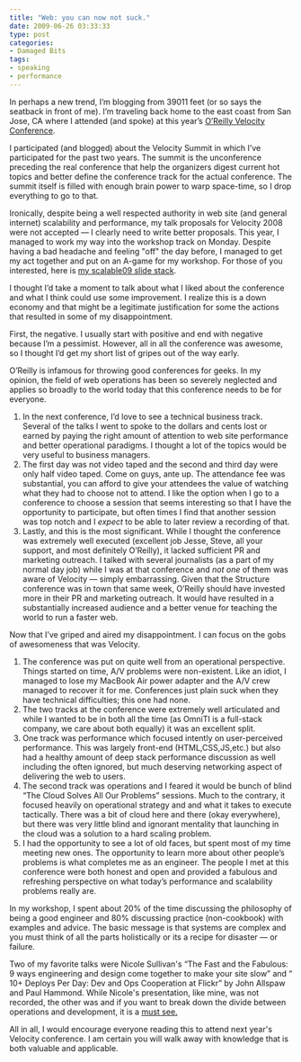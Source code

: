```yaml
---
title: "Web: you can now not suck."
date: 2009-06-26 03:33:33
type: post
categories:
- Damaged Bits
tags:
- speaking
- performance
---
```


<img src="https://lethargy.org/~jesus/uploads/velocity2009_160x600.gif" alt="" style="margin-left: 2em; margin-bottom:1em; float:right;"/> <p>In perhaps a new trend, I&#8217;m blogging from 39011 feet (or so says the seatback in front of me).  I&#8217;m traveling back home to the east coast from San Jose, CA where I attended (and spoke) at this year&#8217;s <a href="https://en.oreilly.com/velocity2009/">O&#8217;Reilly Velocity Conference</a>.</p>  <p>I participated (and blogged) about the Velocity Summit in which I&#8217;ve participated for the past two years.  The summit is the unconference preceding the real conference that help the organizers digest current hot topics and better define the conference track for the actual conference.  The summit itself is filled with enough brain power to warp space-time, so I drop everything to go to that.</p>  <p>Ironically, despite being a well respected authority in web site (and general internet) scalability and performance, my talk proposals for Velocity 2008 were not accepted &#8212; I clearly need to write better proposals.  This year, I managed to work my way into the workshop track on Monday.  Despite having a bad headache and feeling "off" the day before, I managed to get my act together and put on an A-game for my workshop.  For those of you interested, here is <a href="https://www.slideshare.net/postwait/scalable-internet-architecture">my scalable09 slide stack</a>.</p>  <p>I thought I&#8217;d take a moment to talk about what I liked about the conference and what I think could use some improvement.  I realize this is a down economy and that might be a legitimate justification for some the actions that resulted in some of my disappointment.</p>  <p>First, the negative.  I usually start with positive and end with negative because I&#8217;m a pessimist.  However, all in all the conference was awesome, so I thought I&#8217;d get my short list of gripes out of the way early.</p>  <p>O&#8217;Reilly is infamous for throwing good conferences for geeks.  In my opinion, the field of web operations has been so severely neglected and applies so broadly to the world today that this conference needs to be for everyone.</p>  <ol> <li>In the next conference, I&#8217;d love to see a technical business track.  Several of the talks I went to spoke to the dollars and cents lost or earned by paying the right amount of attention to web site performance and better operational paradigms.  I thought a lot of the topics would be very useful to business managers.</li> <li>The first day was not video taped and the second and third day were only half video taped.  Come on guys, ante up.  The attendance fee was substantial, you can afford to give your attendees the value of watching what they had to choose not to attend.  I like the option when I go to a conference to choose a session that seems interesting so that I have the opportunity to participate, but often times I find that another session was top notch and I <em>expect</em> to be able to later review a recording of that.</li> <li>Lastly, and this is the most significant.  While I thought the conference was extremely well executed (excellent job Jesse, Steve, all your support, and most definitely O&#8217;Reilly), it lacked sufficient PR and marketing outreach.  I talked with several journalists (as a part of my normal day job) while I was at that conference and <em>not one</em> of them was aware of Velocity &#8212; simply embarrassing.  Given that the Structure conference was in town that same week, O&#8217;Reilly should have invested more in their PR and marketing outreach.  It would have resulted in a substantially increased audience and a better venue for teaching the world to run a faster web.</li> </ol>  <p>Now that I&#8217;ve griped and aired my disappointment.  I can focus on the gobs of awesomeness that was Velocity.</p>  <ol> <li>The conference was put on quite well from an operational perspective.  Things started on time, A/V problems were non-existent.  Like an idiot, I managed to lose my MacBook Air power adapter and the A/V crew managed to recover it for me.  Conferences just plain suck when they have technical difficulties; this one had none.</li> <li>The two tracks at the conference were extremely well articulated and while I wanted to be in both all the time (as OmniTI is a full-stack company, we care about both equally) it was an excellent split.</li> <li>One track was performance which focused intently on user-perceived performance.  This was largely front-end (HTML,CSS,JS,etc.) but also had a healthy amount of deep stack performance discussion as well including the often ignored, but much deserving networking aspect of delivering the web to users.</li> <li>The second track was operations and I feared it would be bunch of blind &#8220;The Cloud Solves All Our Problems&#8221; sessions.  Much to the contrary, it focused heavily on operational strategy and and what it takes to execute tactically.  There was a bit of cloud here and there (okay everywhere), but there was very little blind and ignorant mentality that launching in the cloud was a solution to a hard scaling problem.</li> <li>I had the opportunity to see a lot of old faces, but spent most of my time meeting new ones.  The opportunity to learn more about other people&#8217;s problems is what completes me as an engineer.  The people I met at this conference were both honest and open and provided a fabulous and refreshing perspective on what today&#8217;s performance and scalability problems really are.</li> </ol>  <p> In my workshop, I spent about 20% of the time discussing the philosophy of being a good engineer and 80% discussing practice (non-cookbook) with examples and advice.  The basic message is that systems are complex and you must think of all the parts holistically or its a recipe for disaster &#8212; or failure. </p>  <p> Two of my favorite talks were Nicole Sullivan's &#8220;The Fast and the Fabulous: 9 ways engineering and design come together to make your site slow&#8221; and &#8220; 10+ Deploys Per Day: Dev and Ops Cooperation at Flickr&#8221; by John Allspaw and Paul Hammond.  While Nicole's presentation, like mine, was not recorded, the other was and if you want to break down the divide between operations and development, it is a <a href="https://velocityconference.blip.tv/file/2284377/">must see.</a> </p>  <p>All in all, I would encourage everyone reading this to attend next year's Velocity conference.  I am certain you will walk away with knowledge that is both valuable and applicable.</p>
